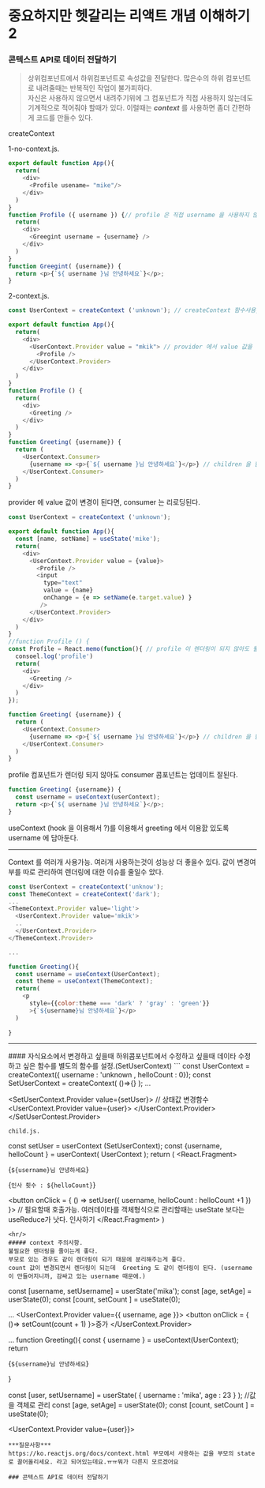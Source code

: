 중요하지만 헷갈리는 리액트 개념 이해하기 2
===
### 콘텍스트 API로 데이터 전달하기   

>상위컴포넌트에서 하위컴포넌트로 속성값을 전달한다. 많은수의 하위 컴포넌트로 내려줄때는 반복적인 작업이 불가피하다.   
>자신은 사용하지 않으면서 내려주기위에 그 컴포넌트가 직접 사용하지 않는데도 기계적으로 적어줘야 할때가 있다. 
>이럴때는 ***context*** 를 사용하면 좀더 간편하게 코드를 만들수 있다.

createContext

1-no-context.js.  
```javascript
export default function App(){
  return(
    <div>
      <Profile usename= "mike"/>
    </div>
  )
}
function Profile ({ username }) {// profile 은 직접 username 을 사용하지 않으면서 기계적으로 내려주고 있음.
  return(
    <div>
      <Greegint username = {username} />
    </div>
  )
}
function Greegint( {username}) {
  return <p>{`${ username }님 안녕하세요`}</p>;
}
```
2-context.js.  
```javascript
const UserContext = createContext ('unknown'); // createContext 함수사용, provider 의 value 값이 없다면 기본적으로 'unknown' 값이 사용된다.

export default function App(){
  return(
    <div>
      <UserContext.Provider value = "mkik"> // provider 에서 value 값을 넣어주면 consumer 에서 그 값을 받아서 처리할 수가 있다
        <Profile />
      </UserContext.Provider>
    </div>
  )
}
function Profile () {
  return(
    <div>
      <Greeting />
    </div>
  )
}
function Greeting( {username}) {
  return (
    <UserContext.Consumer>  
      {username => <p>{`${ username }님 안녕하세요`}</p>} // children 을 함수 형태로 작성. 필요한 값을 찾기위해 부모로 올라가면서 가장 가까운 provider를 찾는다. 근데 profile이 왜 부모지??
    </UserContext.Consumer>
  )
}
```
provider 에 value 값이 변경이 된다면, consumer 는 리로딩된다. 
```javascript
const UserContext = createContext ('unknown'); 

export default function App(){
  const [name, setName] = useState('mike');
  return(
    <div>
      <UserContext.Provider value = {value}> 
        <Profile />
        <input 
          type="text"
          value = {name}
          onChange = {e => setName(e.target.value) }
         />
      </UserContext.Provider>
    </div>
  )
}
//function Profile () { 
const Profile = React.memo(function(){ // profile 이 렌더링이 되지 않아도 될지 확인해보지만 안됨.
  consoel.log('profile')
  return(
    <div>
      <Greeting />
    </div>
  )
});

function Greeting( {username}) {
  return (
    <UserContext.Consumer>  
      {username => <p>{`${ username }님 안녕하세요`}</p>} // children 을 함수 형태로 작성. 필요한 값을 찾기위해 부모로 올라가면서 가장 가까운 provider를 찾는다. 근데 profile이 왜 부모지??
    </UserContext.Consumer>
  )
}
```
profile 컴포넌트가 렌더링 되지 않아도 consumer 콤포넌트는 업데이트 잘된다.

```javascript
function Greeting( {username}) {
  const username = useContext(userContext);
  return <p>{`${ username }님 안녕하세요`}</p>;
}
```
useContext (hook 을 이용해서 ?)를 이용해서 greeting 에서 이용핤 있도록 username 에 담아둔다.

<hr/>
Context 를 여러개 사용가능.  
여러개 사용하는것이 성능상 더 좋을수 있다. 값이 변경여부를 따로 관리하여 렌더링에 대한 이슈를 줄일수 았다.

```javascript
const UserContext = createContext('unknow');
const ThemeContext = createContext('dark');
...
<ThemeContext.Provider value='light'>
  <UserContext.Provider value='mkik'>
  ..
  </UserContext.Provider>
</ThemeContext.Provider>

...

function Greeting(){
  const username = useContext(UserContext);
  const theme = useContext(ThemeContext);
  return(
    <p
      style={{color:theme === 'dark' ? 'gray' : 'green'}}
      >{`${username}님 안녕하세요`}</p>
  )
  
}
```
<hr/>
#### 자식요소에서 변경하고 싶을때
하위콤포넌트에서 수정하고 싶을때 데이타 수정하고 싶은 함수를 별도의 함수를 설정.(SetUserContext) 
```
const UserContext = createContext({ username : 'unknown , helloCount : 0});
const SetUserContext = createContext( ()=>{} );
...

<SetUserContext.Provider value={setUser}> // 상태값 변경함수
  <UserContext.Provider value={user}>
    <Profile/>
  </UserContext.Provider>
</SetUserContest.Provider>

```
child.js.  
```
const setUser = userContext (SetUserContext);
const {username, helloCount } = userContext( UserContext );
return (
  <React.Fragment>
    <p>{`${username}님 안녕하세요`}</p>
    <p>{`인사 횟수 : ${helloCount}`}</p>
    <button onClick = { () => setUser({ username, helloCount : helloCount +1 }) }> // 필요할때 호출가능. 여러데이타를 객체형식으로 관리할때는 useState 보다는 useReduce가 낫다.
    인사하기
    </button>
  </React.Fragment>
)
```
<hr/>
##### context 주의사항.  
불필요한 렌더링을 줄이는게 좋다. 
부모로 있는 경우도 같이 렌더링이 되기 때문에 분리해주는게 좋다.  
count 값이 변경되면서 렌더링이 되는데  Greeting 도 같이 렌더링이 된다. (username 이 만들어지니까, 감싸고 있는 username 때문에.)

```
const [username, setUsername] = userState('mika');
const [age, setAge] = userState(0);
const [count, setCount ] = useState(0);

...
  <UserContext.Provider value={{ username, age }}> 
    <Profile/>
    <button onClick = { ()=> setCount(count + 1) }>증가</button> 
  </UserContext.Provider>
  
...
  function Greeting(){
    const { username } = useContext(UserContext);
    return <p>{`${username}님 안녕하세요`}</p>
  }
  
  <!-- 개선사항 -->
  
  const [user, setUsername] = userState( { username : 'mika', age : 23 } ); //값을 객체로 관리
  const [age, setAge] = userState(0);
  const [count, setCount ] = useState(0);
  
  <UserContext.Provider value={user}}> 
  
  
```
***질문사항***
https://ko.reactjs.org/docs/context.html 부모에서 사용하는 값을 부모의 state로 끌어올리세요. 라고 되어있는데요.ㅠㅠ뭐가 다른지 모르겠어요

### 콘텍스트 API로 데이터 전달하기  





